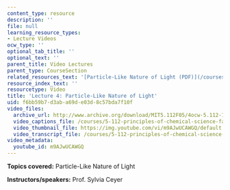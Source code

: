```yaml
---
content_type: resource
description: ''
file: null
learning_resource_types:
- Lecture Videos
ocw_type: ''
optional_tab_title: ''
optional_text: ''
parent_title: Video Lectures
parent_type: CourseSection
related_resources_text: '[Particle-Like Nature of Light (PDF)](/courses/5-112-principles-of-chemical-science-fall-2005/resources/lecture4)'
resource_index_text: ''
resourcetype: Video
title: 'Lecture 4: Particle-Like Nature of Light'
uid: f6bb59b7-d3ab-a69d-e03d-8c57bda7f10f
video_files:
  archive_url: http://www.archive.org/download/MIT5.112F05/4ocw-5.112-14sep2005-220k.mp4
  video_captions_file: /courses/5-112-principles-of-chemical-science-fall-2005/d0cc9b054e7d5232b52de778e6b7ccbe_m9AJwUCAWGQ.vtt
  video_thumbnail_file: https://img.youtube.com/vi/m9AJwUCAWGQ/default.jpg
  video_transcript_file: /courses/5-112-principles-of-chemical-science-fall-2005/d94718050d382446e4046185a6a88ecd_m9AJwUCAWGQ.pdf
video_metadata:
  youtube_id: m9AJwUCAWGQ
---
```


**Topics covered:** Particle-Like Nature of Light

**Instructors/speakers:** Prof. Sylvia Ceyer